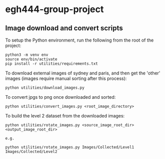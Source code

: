 # egh444-group-project

## Image download and convert scripts

To setup the Python environment, run the following from the root of the project:

```
python3 -m venv env
source env/bin/activate
pip install -r utilities/requirements.txt
```

To download external images of sydney and paris, and then get the 'other' images (images require manual sorting after this process):
```
python utilities/download_images.py
```

To convert jpgs to png once downloaded and sorted:
```
python utilities/convert_images.py <root_image_directory>
```

To build the level 2 dataset from the downloaded images:
```
python utilities/rotate_images.py <source_image_root_dir> <output_image_root_dir>

e.g.

python utilities/rotate_images.py Images/Collected/Level1 Images/Collected/Level2
```